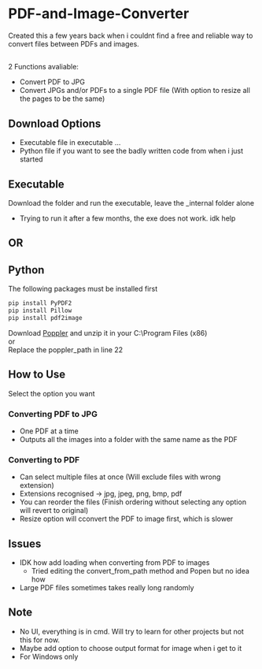 # PDF-and-Image-Converter

Created this a few years back when i couldnt find a free and reliable way to convert files between PDFs and images.
##
2 Functions avaliable:
-  Convert PDF to JPG
-  Convert JPGs and/or PDFs to a single PDF file (With option to resize all the pages to be the same)


## Download Options
-  Executable file in executable …
-  Python file if you want to see the badly written code from when i just started


## Executable
Download the folder and run the executable, leave the _internal folder alone
- Trying to run it after a few months, the exe does not work. idk help
## OR
## Python
The following packages must be installed first

```cmd
pip install PyPDF2
pip install Pillow
pip install pdf2image
```
Download [Poppler](https://poppler.freedesktop.org/) and unzip it in your C:\Program Files (x86)\
or\
Replace the poppler_path in line 22


## How to Use
Select the option you want
### Converting PDF to JPG
-  One PDF at a time
-  Outputs all the images into a folder with the same name as the PDF

### Converting to PDF
-  Can select multiple files at once (Will exclude files with wrong extension)
  -  Extensions recognised -> jpg, jpeg, png, bmp, pdf
-  You can reorder the files (Finish ordering without selecting any option will revert to original)
-  Resize option will cconvert the PDF to image first, which is slower

## Issues
- IDK how add loading when converting from PDF to images
  - Tried editing the convert_from_path method and Popen but no idea how
-  Large PDF files sometimes takes really long randomly

## Note
-  No UI, everything is in cmd. Will try to learn for other projects but not this for now.
-  Maybe add option to choose output format for image when i get to it
-  For Windows only
